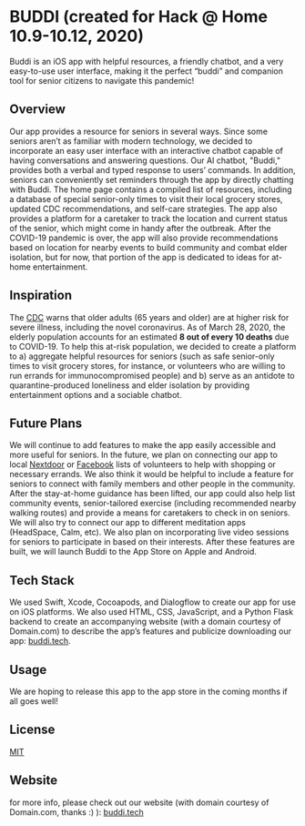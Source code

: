 # BUDDI (created for Hack @ Home 10.9-10.12, 2020)

Buddi is an iOS app with helpful resources, a friendly chatbot, and a very easy-to-use user interface, making it the perfect “buddi” and companion tool for senior citizens to navigate this pandemic!

## Overview

Our app provides a resource for seniors in several ways. Since some seniors aren’t as familiar with modern technology, we decided to incorporate an easy user interface with an interactive chatbot capable of having conversations and answering questions. Our AI chatbot, "Buddi," provides both a verbal and typed response to users’ commands. In addition, seniors can conveniently set reminders through the app by directly chatting with Buddi. The home page contains a compiled list of resources, including a database of special senior-only times to visit their local grocery stores, updated CDC recommendations, and self-care strategies. The app also provides a platform for a caretaker to track the location and current status of the senior, which might come in handy after the outbreak. After the COVID-19 pandemic is over, the app will also provide recommendations based on location for nearby events to build community and combat elder isolation, but for now, that portion of the app is dedicated to ideas for at-home entertainment.

## Inspiration
The [CDC](https://www.cdc.gov/coronavirus/2019-ncov/need-extra-precautions/older-adults.html) warns that older adults (65 years and older) are at higher risk for severe illness, including the novel coronavirus. As of March 28, 2020, the elderly population accounts for an estimated **8 out of every 10 deaths** due to COVID-19. To help this at-risk population, we decided to create a platform to a) aggregate helpful resources for seniors (such as safe senior-only times to visit grocery stores, for instance, or volunteers who are willing to run errands for immunocompromised people) and b) serve as an antidote to quarantine-produced loneliness and elder isolation by providing entertainment options and a sociable chatbot.

## Future Plans
We will continue to add features to make the app easily accessible and more useful for seniors. In the future, we plan on connecting our app to local [Nextdoor](https://nextdoor.com/) or [Facebook](https://facebook.com/) lists of volunteers to help with shopping or necessary errands. We also think it would be helpful to include a feature for seniors to connect with family members and other people in the community. After the stay-at-home guidance has been lifted, our app could also help list community events, senior-tailored exercise (including recommended nearby walking routes) and provide a means for caretakers to check in on seniors. We will also try to connect our app to different meditation apps (HeadSpace, Calm, etc). We also plan on incorporating live video sessions for seniors to participate in based on their interests. After these features are built, we will launch Buddi to the App Store on Apple and Android.

## Tech Stack

We used Swift, Xcode, Cocoapods, and Dialogflow to create our app for use on iOS platforms. We also used HTML, CSS, JavaScript, and a Python Flask backend to create an accompanying website (with a domain courtesy of Domain.com) to describe the app’s features and publicize downloading our app: [buddi.tech](http://buddi.tech).

## Usage

We are hoping to release this app to the app store in the coming months if all goes well!

## License
[MIT](https://choosealicense.com/licenses/mit/)

## Website
for more info, please check out our website (with domain courtesy of Domain.com, thanks :) ): [buddi.tech](http://buddi.tech)
